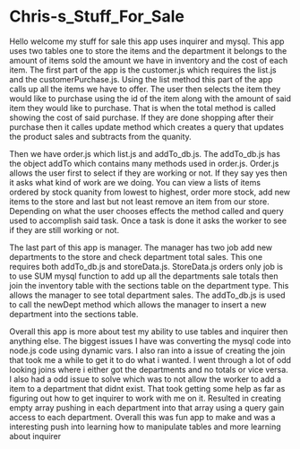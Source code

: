 # Chris-s_Stuff_For_Sale
Hello welcome my stuff for sale this app uses inquirer and mysql. This app uses two tables one to store the items and the department it belongs to the amount of items sold the amount we have in inventory and the cost of each item. The first part of the app is the customer.js which requires the list.js and the customerPurchase.js. Using the list method this part of the app calls up all the items we have to offer. The user then selects the item they would like to purchase using the id of the item along with the amount of said item they would like to purchase. That is when the total method is called showing the cost of said purchase. If they are done shopping after their purchase then it calles update method which creates a query that updates the product sales and subtracts from the quanity. 

Then we have order.js which list.js and addTo_db.js. The addTo_db.js has the object addTo which contains many methods used in order.js. Order.js allows the user first to select if they are working or not. If they say yes then it asks what kind of work are we doing. You can view a lists of items ordered by stock quanity from lowest to highest, order more stock, add new items to the store and last but not least remove an item from our store. Depending on what the user chooses effects the method called and query used to accomplish said task. Once a task is done it asks the worker to see if they are still working or not. 

The last part of this app is manager. The manager has two job add new departments to the store and check department total sales. This one requires both addTo_db.js and storeData.js. StoreData.js orders only job is to use SUM mysql function to add up all the departments sale totals then join the inventory table with the sections table on the department type. This allows the manager to see total department sales. The addTo_db.js is used to call the newDept method which allows the manager to insert a new department into the sections table. 

Overall this app is more about test my ability to use tables and inquirer then anything else. The biggest issues I have was converting the mysql code into node.js code using dynamic vars. I also ran into a issue of creating the join that took me a while to get it to do what i wanted. I went through a lot of odd looking joins where i either got the departments and no totals or vice versa. I also had a odd issue to solve which was to not allow the worker to add a item to a department that didnt exist. That took getting some help as far as figuring out how to get inquirer to work with me on it. Resulted in creating empty array pushing in each department into that array using a query gain access to each department. Overall this was fun app to make and was a interesting push into learning how to manipulate tables and more learning about inquirer
